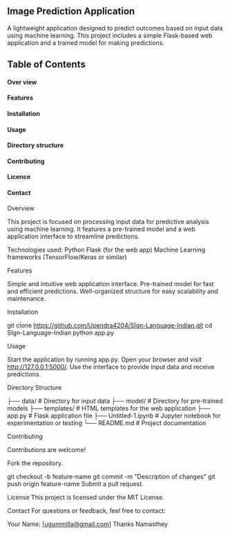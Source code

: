 ##  Image Prediction Application  

A lightweight application designed to predict outcomes based on input data using machine learning. This project includes a simple Flask-based web application and a trained model for making predictions.

## Table of Contents 
####  Over view 
####  Features 
####  Installation 
####  Usage 
####  Directory structure 
####  Contributing 
####  Licence 
####  Contact  

Overview

 This project is focused on processing input data for predictive analysis using machine learning. It features a pre-trained model and a web application interface to streamline predictions.

Technologies used: 
Python
Flask (for the web app)
Machine Learning frameworks (TensorFlow/Keras or similar)

Features

Simple and intuitive web application interface.
Pre-trained model for fast and efficient predictions.
Well-organized structure for easy scalability and maintenance.

Installation

git clone https://github.com/Upendra4204/SIgn-Language-Indian.git
cd SIgn-Language-Indian
python app.py 

Usage

Start the application by running app.py.
Open your browser and visit http://127.0.0.1:5000/.
Use the interface to provide input data and receive predictions. 

Directory Structure

├── data/                     # Directory for input data
├── model/                    # Directory for pre-trained models
├── templates/                # HTML templates for the web application
├── app.py                    # Flask application file
├── Untitled-1.ipynb          # Jupyter notebook for experimentation or testing
└── README.md                 # Project documentation

Contributing  

Contributions are welcome!

Fork the repository.

git checkout -b feature-name
git commit -m "Description of changes"
git push origin feature-name
Submit a pull request.

License
This project is licensed under the MIT License.

Contact 
For questions or feedback, feel free to contact:

Your Name: [ugummilla@gmail.com]
Thanks Namasthey 

